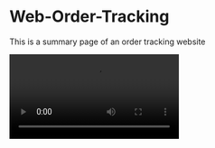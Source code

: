 # Web-Order-Tracking
This is a summary page of an order tracking website

![image](https://github.com/Joanne-Kwok/Web-Order-Tracking/blob/main/Demo/Demo.mp4)
